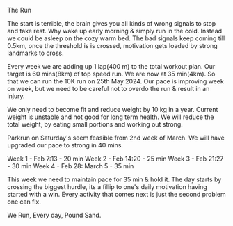 The Run

The start is terrible, the brain gives you all kinds of wrong signals to stop and take rest. Why wake up early morning & simply run in the cold. Instead we could be asleep on the cozy warm bed. The bad signals keep coming till 0.5km, once the threshold is is crossed, motivation gets loaded by strong landmarks to cross. 

Every week we are adding up 1 lap(400 m) to the total workout plan. Our target is 60 mins(8km) of top speed run. We are now at 35 min(4km). So that we can run the 10K run on 25th May 2024. Our pace is improving week on week, but we need to be careful not to overdo the run & result in an injury. 

We only need to become fit and reduce weight by 10 kg in a year.
Current weight is unstable and not good for long term health. We will reduce the total weight, by eating small portions and working out strong.

Parkrun on Saturday's seem feasible from 2nd week of March. We will have upgraded our pace to strong in 40 mins.

Week 1 - Feb 7:13 - 20 min
Week 2 - Feb 14:20 - 25 min
Week 3 - Feb 21:27 - 30 min
Week 4 - Feb 28: March 5 - 35 min

This week we need to maintain pace for 35 min & hold it. The day starts by crossing the biggest hurdle, its a fillip to one's daily motivation having started with a win. Every activity that comes next is just the second problem one can fix. 

We Run, Every day, Pound Sand.